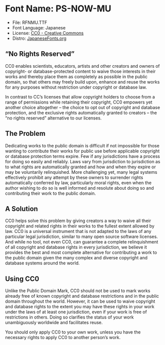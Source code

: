 # Font Name: PS-NOW-MU

- File: RFNMU.TTF
- Font Language: Japanese
- License: [CC0 - Creative Commons](https://creativecommons.org/public-domain/cc0/)
- Distro: [JapaneseFonts.org](https://japanesefonts.org/ps-now-mu.html)

## “No Rights Reserved”

CC0 enables scientists, educators, artists and other creators and owners of copyright- or database-protected content to waive those interests in their works and thereby place them as completely as possible in the public domain, so that others may freely build upon, enhance and reuse the works for any purposes without restriction under copyright or database law.

In contrast to CC’s licenses that allow copyright holders to choose from a range of permissions while retaining their copyright, CC0 empowers yet another choice altogether – the choice to opt out of copyright and database protection, and the exclusive rights automatically granted to creators – the “no rights reserved” alternative to our licenses.

## The Problem
Dedicating works to the public domain is difficult if not impossible for those wanting to contribute their works for public use before applicable copyright or database protection terms expire. Few if any jurisdictions have a process for doing so easily and reliably. Laws vary from jurisdiction to jurisdiction as to what rights are automatically granted and how and when they expire or may be voluntarily relinquished. More challenging yet, many legal systems effectively prohibit any attempt by these owners to surrender rights automatically conferred by law, particularly moral rights, even when the author wishing to do so is well informed and resolute about doing so and contributing their work to the public domain.

## A Solution
CC0 helps solve this problem by giving creators a way to waive all their copyright and related rights in their works to the fullest extent allowed by law. CC0 is a universal instrument that is not adapted to the laws of any particular legal jurisdiction, similar to many open source software licenses. And while no tool, not even CC0, can guarantee a complete relinquishment of all copyright and database rights in every jurisdiction, we believe it provides the best and most complete alternative for contributing a work to the public domain given the many complex and diverse copyright and database systems around the world.

## Using CC0
Unlike the Public Domain Mark, CC0 should not be used to mark works already free of known copyright and database restrictions and in the public domain throughout the world. However, it can be used to waive copyright and database rights to the extent you may have these rights in your work under the laws of at least one jurisdiction, even if your work is free of restrictions in others. Doing so clarifies the status of your work unambiguously worldwide and facilitates reuse.

You should only apply CC0 to your own work, unless you have the necessary rights to apply CC0 to another person’s work.